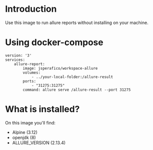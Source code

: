 # Introduction

Use this image to run allure reports without installing on your machine. 

# Using docker-compose


```
version: '3'
services:
    allure-report:
        image: jsperafico/workspace-allure
        volumes:
            - ../your-local-folder:/allure-result
        ports:
            - "31275:31275"
        command: allure serve /allure-result --port 31275
```


# What is installed?

On this image you'll find:
- Alpine (3.12)
- openjdk (8)
- ALLURE_VERSION (2.13.4)